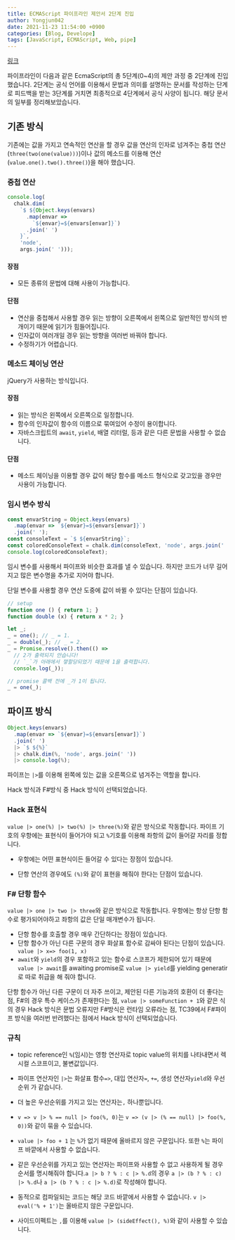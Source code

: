 ```yaml
---
title: ECMAScript 파이프라인 제안서 2단계 진입
author: Yongjun042
date: 2021-11-23 11:54:00 +0900
categories: [Blog, Develope]
tags: [JavaScript, ECMAScript, Web, pipe]
---
```

[링크](https://github.com/tc39/proposal-pipeline-operator)

파이프라인이 다음과 같은 EcmaScript의 총 5단계(0~4)의 제안 과정 중 2단계에 진입했습니다. 2단계는 공식 언어를 이용해서 문법과 의미를 설명하는 문서를 작성하는 단계로 피드백을 받는 3단계를 거치면 최종적으로 4단계에서 공식 사양이 됩니다. 해당 문서의 일부를 정리해보았습니다.

## 기존 방식

기존에는 값을 가지고 연속적인 연산을 할 경우
값을 연산의 인자로 넘겨주는 중첩 연산(`three(two(one(value)))`)이나 값의 메소드를 이용해 연산(`value.one().two().three()`)을 해야 했습니다.

### 중첩 연산

``` javascript
console.log(
  chalk.dim(
    `$ ${Object.keys(envars)
      .map(envar =>
        `${envar}=${envars[envar]}`)
      .join(' ')
    }`,
    'node',
    args.join(' ')));

```

#### 장점

* 모든 종류의 문법에 대해 사용이 가능합니다.

#### 단점

* 연산을 중첩해서 사용할 경우 읽는 방향이 오른쪽에서 왼쪽으로 일반적인 방식의 반개이기 때문에 읽기가 힘들어집니다.
* 인자값이 여러개일 경우 읽는 방향을 여러번 바꿔야 합니다.
* 수정하기가 어렵습니다. 

### 메소드 체이닝 연산

jQuery가 사용하는 방식입니다.

#### 장점

* 읽는 방식은 왼쪽에서 오른쪽으로 일정합니다.
* 함수의 인자값이 함수의 이름으로 묶여있어 수정이 용이합니다. 
* 자바스크립트의 `await`, `yield`, 배열 리터럴, 등과 같은 다른 문법을 사용할 수 없습니다.

#### 단점

* 메소드 체이닝을 이용할 경우 값이 해당 함수를 메소드 형식으로 갖고있을 경우만 사용이 가능합니다.  


### 임시 변수 방식
``` javascript
const envarString = Object.keys(envars)
  .map(envar => `${envar}=${envars[envar]}`)
  .join(' ');
const consoleText = `$ ${envarString}`;
const coloredConsoleText = chalk.dim(consoleText, 'node', args.join(' '));
console.log(coloredConsoleText);
```
임시 변수를 사용해서 파이프와 비슷한 효과를 낼 수 있습니다. 하지만 코드가 너무 길어지고 많은 변수명을 추가로 지어야 합니다.

단일 변수를 사용할 경우 연산 도중에 값이 바뀔 수 있다는 단점이 있습니다.
``` javascript
// setup
function one () { return 1; }
function double (x) { return x * 2; }

let _;
_ = one(); // _ = 1.
_ = double(_); // _ = 2.
_ = Promise.resolve().then(() =>
  // 2가 출력되지 안습니다!
  // `_`가 아래에서 쟇할당되었기 때문에 1을 출력합니다.
  console.log(_));

// promise 콜백 전에 _가 1이 됩니다.
_ = one(_);
```



## 파이프 방식

``` javascript
Object.keys(envars)
  .map(envar => `${envar}=${envars[envar]}`)
  .join(' ')
  |> `$ ${%}`
  |> chalk.dim(%, 'node', args.join(' '))
  |> console.log(%);
```
파이프는 `|>`를 이용해 왼쪽에 있는 값을 오른쪽으로 념겨주는 역할을 합니다.

Hack 방식과 F#방식 중 Hack 방식이 선택되었습니다.

### Hack 표현식

`value |> one(%) |> two(%) |> three(%)`와 같은 방식으로 작동합니다. 파이프 기호의 우항에는 표현식이 들어가야 되고 `%`기호를 이용해 좌항의 값이 들어갈 자리를 정합니다.

* 우항에는 어떤 표현식이든 들어갈 수 있다는 장점이 있습니다.

* 단항 연산의 경우에도 `(%)`와 같이 표현을 해줘야 한다는 단점이 있습니다.

### F# 단항 함수
`value |> one |> two |> three`와 같은 방식으로 작동합니다. 우항에는 항상 단항 함수로 평가되어야하고 좌항의 값은 단일 매개변수가 됩니다.

* 단항 함수를 호출할 경우 매우 간단하다는 장점이 있습니다.
* 단항 함수가 아닌 다른 구문의 경우 화살표 함수로 감싸야 된다는 단점이 있습니다. `value |> x=> foo(1, x)`
* `await`와 `yield`의 경우 포함하고 있는 함수로 스코프가 제한되어 있기 때문에 `value |> await`를 awaiting promise로 `value |> yield`를 yielding generatir로 따로 취급을 해 줘야 합니다.

단항 함수가 아닌 다른 구문이 더 자주 쓰이고, 제안된 다른 기능과의 호환이 더 좋다는 점, F#의 경우 특수 케이스가 존재한다는 점, `value |> someFunction + 1`와 같은 식의 경우 Hack 방식은 문법 오류지만 F#방식은 런타임 오류라는 점, TC39에서 F#파이프 방식을 여러번 반려했다는 점에서 Hack 방식이 선택되었습니다.

### 규칙

* topic reference인 `%`(임시)는 영항 연산자로 topic value의 위치를 나타내면서 렉시컬 스코프이고, 불변값입니다.
* 파이프 연산자인 `|>`는 화살표 함수`=>`, 대입 연산자`=`, `+=`, 생성 연산자`yield`와 우선순위 가 같습니다.
* 더 높은 우선순위를 가지고 있는 연산자는`,` 하나뿐입니다.
* `v => v |> % == null |> foo(%, 0)`는 `v => (v |> (% == null) |> foo(%, 0))`와 같이 묶을 수 있습니다. 
* `value |> foo + 1` 는 `%`가 없기 때문에 올바르지 않은 구문입니다. 또한 `%`는 파이프 바깥에서 사용할 수 없습니다.
* 같은 우선순위를 가지고 있는 연산자는 파이프와 사용할 수 없고 사용하게 될 경우 순서를 명시해줘야 합니다.`a |> b ? % : c |> %.d`의 경우 `a |> (b ? % : c) |> %.d`나 `a |> (b ? % : c |> %.d)`로 작성해야 합니다.
* 동적으로 컴파일되는 코드는 해당 코드 바깥에서 사용할 수 없습니다. `v |> eval('% + 1')`는 올바르지 않은 구문입니다.

* 사이드이펙트는 `,`를 이용해 `value |> (sideEffect(), %)`와 같이 사용할 수 있습니다.

